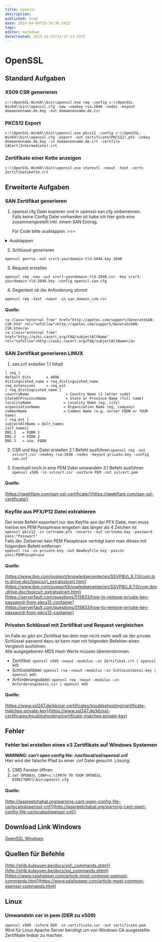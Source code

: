 ```yaml
---
title: openssl
description: 
published: true
date: 2024-04-04T15:16:36.742Z
tags: 
editor: markdown
dateCreated: 2023-12-31T13:37:13.727Z
---
```


# OpenSSL

## Standard Aufgaben

### X509 CSR generieren

`c:\\OpenSSL-Win64\\bin\\openssl.exe req -config c:\\OpenSSL-Win64\\bin\\openssl.cfg -new -newkey rsa:2048 -nodes -keyout domaenenname.de.key -out domaenenname.de.csr`

### PKCS12 Export

`c:\\OpenSSL-Win64\\bin\\openssl.exe pkcs12 -config c:\\OpenSSL-Win64\\bin\\openssl.cfg -export -out certificate(PKCS12).pfx -inkey domaenenname.de.key -in domaenenname.de.crt -certfile CACert(Intermediate).crt`

### Zertifikate einer Kette anzeigen

`c:\\OpenSSL-Win64\\bin\\openssl.exe storeutl -noout -text -certs Zertifikatskette.crt`

## Erweiterte Aufgaben

### SAN Zertifikat generieren

1.  openssl.cfg Datei kopieren und in openssl-san.cfg umbenennen.  
    Falls keine Config Datei vorhanden ist habe ich hier grob eine zusammengestellt inkl. einem SAN Eintrag.

	Für Code bitte ausklappen: >>>
<details>
  <summary>Ausklappen</summary>
  Folgende Änderungen in der .cfg vornehmen

```
[req] req_extensions = v3_req

[ v3_req ]

# Extensions to add to a certificate request

basicConstraints = CA:FALSE
keyUsage = nonRepudiation, digitalSignature, keyEncipherment
subjectAltName = @alt_names

[alt_names]
DNS.1 = server1.yourdomain.tld
DNS.2 = mail.yourdomain.tld
DNS.3 = www.yourdomain.tld
DNS.4 = www.sub.yourdomain.tld
DNS.5 = mx.yourdomain.tld
DNS.6 = support.yourdomain.tld
```
</details>
  
2.  Schlüssel generieren

`openssl genrsa -out srvr1-yourdomain-tld-2048.key 2048`

3.  Request erstellen

`openssl req -new -out srvr1-yourdomain-tld-2048.csr -key srvr1-yourdomain-tld-2048.key -config openssl-san.cfg`

4.  Gegentest ob die Anforderung stimmt

`openssl req -text -noout -in san_domain_com.csr`

#### Quelle:

```
<a class="external free" href="http://apetec.com/support/GenerateSAN-CSR.htm" rel="nofollow">http://apetec.com/support/GenerateSAN-CSR.htm</a>
<a class="external free" href="http://wiki.cacert.org/FAQ/subjectAltName" rel="nofollow">http://wiki.cacert.org/FAQ/subjectAltName</a>
```

### SAN Zertifikat generieren LINUX

1.  san.cnf erstellen
	1.1 Inhalt 
  ```
  [ req ]
  default_bits       = 4096
  distinguished_name = req_distinguished_name
  req_extensions     = req_ext
  [ req_distinguished_name ]
  countryName                 = Country Name (2 letter code)
  stateOrProvinceName         = State or Province Name (full name)
  localityName               = Locality Name (eg, city)
  organizationName           = Organization Name (eg, company)
  commonName                 = Common Name (e.g. server FQDN or YOUR name)
  [ req_ext ]
  subjectAltName = @alt_names
  [alt_names]
  DNS.1   = FQDN 1
  DNS.2   = FQDN 2
  DNS.3   = usw. FQDN
  ```

2.  CSR und Key Datei erstellen
	2.1 Befehl ausführen
  `openssl req -out sslcert.csr -newkey rsa:2048 -nodes -keyout private.key -config san.cnf`

3.  Eventuell noch in eine PEM Datei umwandeln
	3.1 Befehl ausführen
  `openssl x509 -in sslcert.csr -outform PEM -out sslcert.pem`

#### Quelle:

[https://geekflare.com/san-ssl-certificate/](https://geekflare.com/san-ssl-certificate/)

### Keyfile aus PFX/P12 Datei extrahieren

Der erste Befehl exportiert nur das Keyfile aus der PFX Datei, man muss hierbei ein PEM Passphrase eingeben das länger als 4 Zeichen ist  
`openssl pkcs12 -in certname.pfx -nocerts -out certname.key -password pass:"Passwort"`  
Falls der Zielserver kein PEM Passphrase verträgt kann man dieses mit folgendem Befehl entfernen  
`openssl rsa -in private.key -out NewKeyFile.key -passin pass:PEMPassphrase`

#### Quelle:

[https://www.ibm.com/support/knowledgecenter/en/SSVP8U\_9.7.0/com.ibm.drlive.doc/topics/r\_extratsslcert.html](https://www.ibm.com/support/knowledgecenter/en/SSVP8U_9.7.0/com.ibm.drlive.doc/topics/r_extratsslcert.html)  
[https://serverfault.com/questions/515833/how-to-remove-private-key-password-from-pkcs12-container](https://serverfault.com/questions/515833/how-to-remove-private-key-password-from-pkcs12-container)

### Privaten Schlüssel mit Zertifikat und Request vergleichen

Im Falle es gibt ein Zertifikat bei dem man nicht mehr weiß ob der private Schlüssel passend dazu ist kann man mit folgenden Befehlen einen Vergleich ausführen.  
Alle ausgegebenen MD5 Hash Werte müssen übereinstimmen.

-   Zertifikat: `openssl x509 –noout –modulus –in Zertifikat.crt | openssl md5`
-   Schlüsseldatei: `openssl rsa –noout –modulus –in Schlüsseldatei.key | openssl md5`
-   Anforderungsdatei: `openssl req -noout –modulus –in Anforderungsdatei.csr | openssl md5`

#### Quelle:

[https://www.ssl247.de/kb/ssl-certificates/troubleshooting/certificate-matches-private-key](https://www.ssl247.de/kb/ssl-certificates/troubleshooting/certificate-matches-private-key)

## Fehler

### Fehler bei erstellen eines v3 Zertifikats auf Windows Systemen

**WARNING: can’t open config file: /usr/local/ssl/openssl.cnf**  
Hier wird der falsche Pfad zu einer .cnf Datei gesucht. Lösung:

1.  CMD Fenster öffnen
2.  `set OPENSSL_CONF=c:\[PATH TO YOUR OPENSSL DIRECTORY]\bin\openssl.cfg`

#### Quelle:

[http://jaspreetchahal.org/warning-cant-open-config-file-usrlocalsslopenssl-cnf/](http://jaspreetchahal.org/warning-cant-open-config-file-usrlocalsslopenssl-cnf/)

## Download Link Windows

[OpenSSL Windows](http://slproweb.com/products/Win32OpenSSL.html)

## Quellen für Befehle

[http://shib.kuleuven.be/docs/ssl\_commands.shtml](http://shib.kuleuven.be/docs/ssl_commands.shtml)  
[https://www.sslshopper.com/article-most-common-openssl-commands.html](https://www.sslshopper.com/article-most-common-openssl-commands.html)

## Linux

### Umwandeln cer in pem (DER zu x509)

`openssl x509 -inform DER -in certificate.cer -out certificate.pem`  
Wird für Linux Apache Server benötigt um von Windows CA ausgestellte Zertifikate lesbar zu machen.